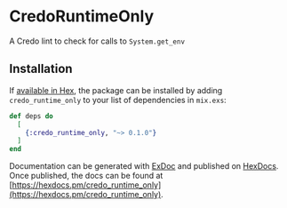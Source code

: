 # CredoRuntimeOnly

A Credo lint to check for calls to `System.get_env`

## Installation

If [available in Hex](https://hex.pm/docs/publish), the package can be installed
by adding `credo_runtime_only` to your list of dependencies in `mix.exs`:

```elixir
def deps do
  [
    {:credo_runtime_only, "~> 0.1.0"}
  ]
end
```

Documentation can be generated with [ExDoc](https://github.com/elixir-lang/ex_doc)
and published on [HexDocs](https://hexdocs.pm). Once published, the docs can
be found at [https://hexdocs.pm/credo_runtime_only](https://hexdocs.pm/credo_runtime_only).

